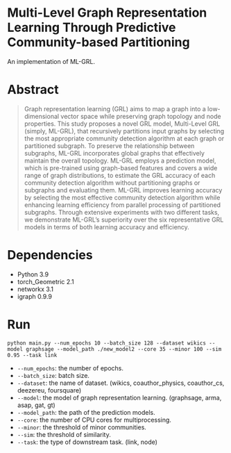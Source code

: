 # Multi-Level Graph Representation Learning Through Predictive Community-based Partitioning
An implementation of ML-GRL.

# Abstract
> Graph representation learning (GRL) aims to map a graph into a low-dimensional vector space while preserving graph topology and node properties. This study proposes a novel GRL model, Multi-Level GRL (simply, ML-GRL), that recursively partitions input graphs by selecting the most appropriate community detection algorithm at each graph or partitioned subgraph. To preserve the relationship between subgraphs, ML-GRL incorporates global graphs that effectively maintain the overall topology. ML-GRL employs a prediction model, which is pre-trained using graph-based features and covers a wide range of graph distributions, to estimate the GRL accuracy of each community detection algorithm without partitioning graphs or subgraphs and evaluating them. ML-GRL improves learning accuracy by selecting the most effective community detection algorithm while enhancing learning efficiency from parallel processing of partitioned subgraphs. Through extensive experiments with two different tasks, we demonstrate ML-GRL’s superiority over the six representative GRL models in terms of both learning accuracy and efficiency.

# Dependencies
- Python 3.9
- torch_Geometric 2.1
- networkx 3.1
- igraph 0.9.9

# Run
```
python main.py --num_epochs 10 --batch_size 128 --dataset wikics --model graphsage --model_path ./new_model2 --core 35 --minor 100 --sim 0.95 --task link
```
- `--num_epochs`: the number of epochs.
- `--batch_size`: batch size.
- `--dataset`: the name of dataset. (wikics, coauthor_physics, coauthor_cs, deezereu, foursquare)
- `--model`: the model of graph representation learning. (graphsage, arma, asap, gat, gt)
- `--model_path`: the path of the prediction models.
- `--core`: the number of CPU cores for multiprocessing.
- `--minor`: the threshold of minor communities.
- `--sim`: the threshold of similarity.
- `--task`: the type of downstream task. (link, node)
